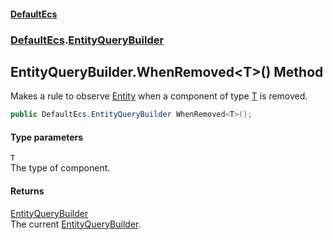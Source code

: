 #### [DefaultEcs](index.md 'index')
### [DefaultEcs](index.md#DefaultEcs 'DefaultEcs').[EntityQueryBuilder](EntityQueryBuilder.md 'DefaultEcs.EntityQueryBuilder')
## EntityQueryBuilder.WhenRemoved&lt;T&gt;() Method
Makes a rule to observe [Entity](Entity.md 'DefaultEcs.Entity') when a component of type [T](EntityQueryBuilder_WhenRemoved_T_().md#DefaultEcs_EntityQueryBuilder_WhenRemoved_T_()_T 'DefaultEcs.EntityQueryBuilder.WhenRemoved&lt;T&gt;().T') is removed.  
```csharp
public DefaultEcs.EntityQueryBuilder WhenRemoved<T>();
```
#### Type parameters
<a name='DefaultEcs_EntityQueryBuilder_WhenRemoved_T_()_T'></a>
`T`  
The type of component.
  
#### Returns
[EntityQueryBuilder](EntityQueryBuilder.md 'DefaultEcs.EntityQueryBuilder')  
The current [EntityQueryBuilder](EntityQueryBuilder.md 'DefaultEcs.EntityQueryBuilder').
